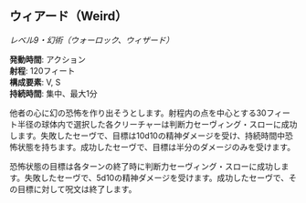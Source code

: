 ## ウィアード（Weird）
*レベル9・幻術（ウォーロック、ウィザード）*

**発動時間**: アクション  
**射程**: 120フィート  
**構成要素**: V, S  
**持続時間**: 集中、最大1分

他者の心に幻の恐怖を作り出そうとします。射程内の点を中心とする30フィート半径の球体内で選択した各クリーチャーは判断力セーヴィング・スローに成功します。失敗したセーヴで、目標は10d10の精神ダメージを受け、持続時間中恐怖状態を持ちます。成功したセーヴで、目標は半分のダメージのみを受けます。

恐怖状態の目標は各ターンの終了時に判断力セーヴィング・スローに成功します。失敗したセーヴで、5d10の精神ダメージを受けます。成功したセーヴで、その目標に対して呪文は終了します。